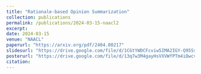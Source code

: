 ```yaml
---
title: "Rationale-based Opinion Summarization"
collection: publications
permalink: /publications/2024-03-15-naacl2
excerpt: 
date: 2024-03-15
venue: "NAACL"
paperurl: "https://arxiv.org/pdf/2404.00217"
slidesurl: "https://drive.google.com/file/d/1CGtYWDCFcviw5IMA2IGY-Q95SseiLMvV/view?usp=sharing"
posterurl: "https://drive.google.com/file/d/13q7w3M4gayHsVXVWfPTm4iDwcv-pw6co/view?usp=sharing"
citation: 
---
```


